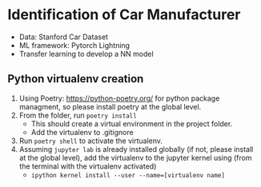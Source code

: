 # Identification of Car Manufacturer

- Data: Stanford Car Dataset
- ML framework: Pytorch Lightning
- Transfer learning to develop a NN model



## Python virtualenv creation
1. Using Poetry: https://python-poetry.org/ for python package managment, so please install poetry at the global level.
2. From the folder, run `poetry install`
	- This should create a virtual environment in the project folder.
	- Add the virtualenv to .gitignore
3. Run `poetry shell` to activate the virtualenv.
4. Assuming `jupyter lab` is already installed globally (if not, please install at the global level), add the virtualenv to the jupyter kernel using (from the terminal with the virtualenv activated)
	- `ipython kernel install --user --name=[virtualenv name]`